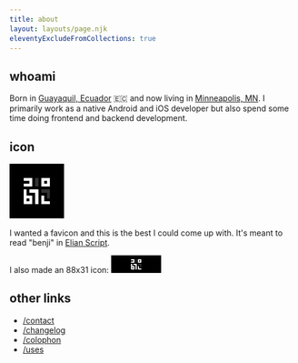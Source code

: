 ```yaml
---
title: about
layout: layouts/page.njk
eleventyExcludeFromCollections: true
---
```


## whoami
Born in [Guayaquil, Ecuador](https://en.wikipedia.org/wiki/Guayaquil) 🇪🇨 and now living in [Minneapolis, MN](https://en.wikipedia.org/wiki/Minneapolis). I primarily work as a native Android and iOS developer but also spend some time doing frontend and backend development.

## icon

![benji.dog avatar](/assets/icons/favicon-96x96.png)

I wanted a favicon and this is the best I could come up with. It's meant to read "benji" in [Elian Script](https://ccelian.com/ElianScriptFull.html).

I also made an 88x31 icon:
<span class="img-block">
	<img class="xs" src="/assets/88x31.png" alt="benji.dog 88x31 icon" loading="lazy">
</span>

## other links

- [/contact](/contact)
- [/changelog](/changelog)
- [/colophon](/colophon)
- [/uses](/uses)
